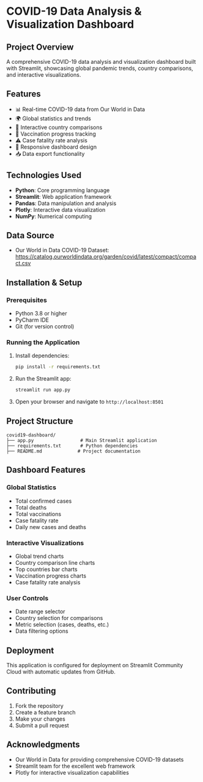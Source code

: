 # COVID-19 Data Analysis & Visualization Dashboard

## Project Overview
A comprehensive COVID-19 data analysis and visualization dashboard built with Streamlit, showcasing global pandemic trends, country comparisons, and interactive visualizations.

## Features
- 📊 Real-time COVID-19 data from Our World in Data
- 🌍 Global statistics and trends
- 🔄 Interactive country comparisons
- 💉 Vaccination progress tracking
- ⚠️ Case fatality rate analysis
- 📱 Responsive dashboard design
- 📥 Data export functionality

## Technologies Used
- **Python**: Core programming language
- **Streamlit**: Web application framework
- **Pandas**: Data manipulation and analysis
- **Plotly**: Interactive data visualization
- **NumPy**: Numerical computing

## Data Source
- Our World in Data COVID-19 Dataset: https://catalog.ourworldindata.org/garden/covid/latest/compact/compact.csv

## Installation & Setup

### Prerequisites
- Python 3.8 or higher
- PyCharm IDE
- Git (for version control)

### Running the Application
1. Install dependencies:
   ```bash
   pip install -r requirements.txt
   ```

2. Run the Streamlit app:
   ```bash
   streamlit run app.py
   ```

3. Open your browser and navigate to `http://localhost:8501`

## Project Structure
```
covid19-dashboard/
├── app.py                 # Main Streamlit application
├── requirements.txt       # Python dependencies
├── README.md             # Project documentation

```

## Dashboard Features

### Global Statistics
- Total confirmed cases
- Total deaths
- Total vaccinations
- Case fatality rate
- Daily new cases and deaths

### Interactive Visualizations
- Global trend charts
- Country comparison line charts
- Top countries bar charts
- Vaccination progress charts
- Case fatality rate analysis

### User Controls
- Date range selector
- Country selection for comparisons
- Metric selection (cases, deaths, etc.)
- Data filtering options

## Deployment
This application is configured for deployment on Streamlit Community Cloud with automatic updates from GitHub.

## Contributing
1. Fork the repository
2. Create a feature branch
3. Make your changes
4. Submit a pull request



## Acknowledgments
- Our World in Data for providing comprehensive COVID-19 datasets
- Streamlit team for the excellent web framework
- Plotly for interactive visualization capabilities
